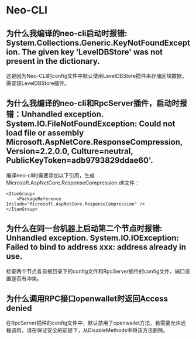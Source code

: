 # Neo-CLI

## 为什么我编译的neo-cli启动时报错: System.Collections.Generic.KeyNotFoundException. The given key 'LevelDBStore' was not present in the dictionary.

这是因为Neo-CLI的config文件中默认使用LevelDBStore插件来存储区块数据，需安装LevelDBStore插件。

## 为什么我编译的neo-cli和RpcServer插件，启动时报错：Unhandled exception. System.IO.FileNotFoundException: Could not load file or assembly  Microsoft.AspNetCore.ResponseCompression, Version=2.2.0.0, Culture=neutral, PublicKeyToken=adb9793829ddae60'.

编译neo-cli时需要添加以下引用，生成Microsoft.AspNetCore.ResponseCompression.dll文件：

```
<ItemGroup>
    <PackageReference Include="Microsoft.AspNetCore.ResponseCompression" />
</ItemGroup>
```

## 为什么在同一台机器上启动第二个节点时报错: Unhandled exception. System.IO.IOException: Failed to bind to address xxx: address already in use.

检查两个节点各自根目录下的config文件和RpcServer插件的config文件，端口设置是否有冲突。

## 为什么调用RPC接口openwallet时返回Access denied

在RpcServer插件的config文件中，默认禁用了openwallet方法，若需要允许远程调用，请在保证安全的前提下，从DisableMethods中将该方法删除。